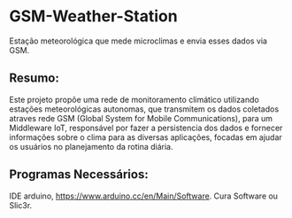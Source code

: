 # GSM-Weather-Station
Estação meteorológica que mede microclimas e envia esses dados via GSM. 
## Resumo: 
Este projeto propõe uma rede de monitoramento climático utilizando estações meteorológicas autonomas, que transmitem os dados coletados atraves rede GSM (Global System for Mobile Communications), para um Middleware IoT, responsável por fazer a persistencia dos dados e fornecer informações sobre o clima para as diversas aplicações, focadas em ajudar os usuários no planejamento da rotina diária.
## Programas Necessários:
IDE arduino, https://www.arduino.cc/en/Main/Software.
Cura Software ou Slic3r.
